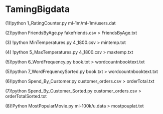 # TamingBigdata
(1)!python 1_RatingCounter.py ml-1m/ml-1m/users.dat

(2)!python FriendsByAge.py fakefriends.csv > FriendsByAge.txt <br/>

(3) !python MinTemperatures.py 4_1800.csv > mintemp.txt

(4) !python 5_MaxTemperatures.py 4_1800.csv > maxtemp.txt

(5)!python 6_WordFrequency.py book.txt > wordcountnbooktext.txt

(5)!python 7_WordFrequencySorted.py book.txt > wordcountnbooktext.txt

(6)!python Spend_By_Customer.py customer_orders.csv > orderTotal.txt

(7)!python Spend_By_Customer_Sorted.py customer_orders.csv > orderTotalSorted.txt

(8)!Python MostPopularMovie.py ml-100k/u.data > mostpouplat.txt